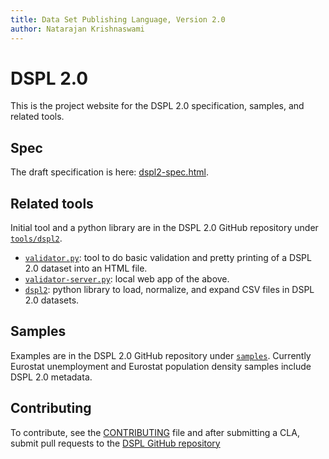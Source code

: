 ```yaml
---
title: Data Set Publishing Language, Version 2.0
author: Natarajan Krishnaswami
---
```

# DSPL 2.0
This is the project website for the DSPL 2.0 specification, samples, and related tools.

## Spec

The draft specification is here: [dspl2-spec.html](dspl2-spec.html).

## Related tools

Initial tool and a python library are in the DSPL 2.0 GitHub repository under [`tools/dspl2`](https://github.com/google/dspl/tree/master/tools/dspl2).

* [`validator.py`](https://github.com/google/dspl/blob/master/tools/dspl2/scripts/validator.py): tool to do basic validation and pretty printing of a DSPL 2.0 dataset into an HTML file.
* [`validator-server.py`](https://github.com/google/dspl/blob/master/tools/dspl2/scripts/validator-server.py): local web app of the above.
* [`dspl2`](https://github.com/google/dspl/tree/master/tools/dspl2/dspl2): python library to load, normalize, and expand CSV files in DSPL 2.0 datasets.

## Samples

Examples are in the DSPL 2.0 GitHub repository under [`samples`](https://github.com/google/dspl/tree/master/samples). Currently Eurostat unemployment and Eurostat population density samples include DSPL 2.0 metadata.

## Contributing

To contribute, see the [CONTRIBUTING](CONTRIBUTING.html) file and after submitting a CLA, submit pull requests to the [DSPL GitHub repository](https://github.com/google/dspl)
